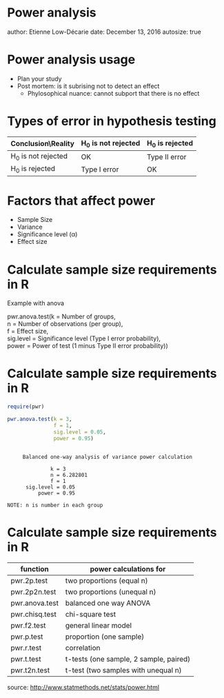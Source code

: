 Power analysis
========================================================
author: Etienne Low-Décarie
date: December 13, 2016
autosize: true

Power analysis usage
========================================================

- Plan your study
- Post mortem: is it subrising not to detect an effect
   - Phylosophical nuance: cannot subport that there is no effect


Types of error in hypothesis testing
========================================================

Conclusion\Reality  | H<sub>0</sub> is not rejected |H<sub>0</sub> is  rejected 
------------- | -------------| -------------
H<sub>0</sub> is not rejected    | OK| Type II error
H<sub>0</sub> is  rejected        | Type I error | OK



Factors that affect power
========================================================

- Sample Size
- Variance
- Significance level (α)
- Effect size


Calculate sample size requirements in R
========================================================

Example with anova

pwr.anova.test(k = Number of groups,  
n = Number of observations (per group),  
f = Effect size,  
sig.level = Significance level (Type I error probability),  
power = Power of test (1 minus Type II error probability))

Calculate sample size requirements in R
========================================================


```r
require(pwr)

pwr.anova.test(k = 3,
               f = 1,
               sig.level = 0.05,
               power = 0.95)
```

```

     Balanced one-way analysis of variance power calculation 

              k = 3
              n = 6.282801
              f = 1
      sig.level = 0.05
          power = 0.95

NOTE: n is number in each group
```


Calculate sample size requirements in R
========================================================



function |	power calculations for
------------- | -------------
pwr.2p.test |	two proportions (equal n)
pwr.2p2n.test	 |	two proportions (unequal n)
pwr.anova.test |		balanced one way ANOVA
pwr.chisq.test |		chi-square test
pwr.f2.test |		general linear model
pwr.p.test |		proportion (one sample)
pwr.r.test |		correlation
pwr.t.test	 |	t-tests (one sample, 2 sample, paired)
pwr.t2n.test |		t-test (two samples with unequal n)

source: http://www.statmethods.net/stats/power.html
